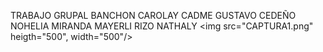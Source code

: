 TRABAJO GRUPAL
BANCHON CAROLAY
CADME GUSTAVO
CEDEÑO NOHELIA
MIRANDA MAYERLI
RIZO NATHALY
<img src="CAPTURA1.png" heigth="500", width="500"/>
